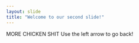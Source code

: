```yaml
---
layout: slide
title: "Welcome to our second slide!"
---
```

MORE CHICKEN SHIT
Use the left arrow to go back!